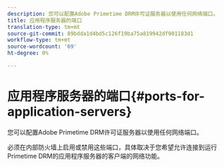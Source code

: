 ```yaml
---
description: 您可以配置Adobe Primetime DRM许可证服务器以使用任何网络端口。
title: 应用程序服务器的端口
translation-type: tm+mt
source-git-commit: 89bdda1d4bd5c126f19ba75a819942df901183d1
workflow-type: tm+mt
source-wordcount: '69'
ht-degree: 0%

---
```



# 应用程序服务器的端口{#ports-for-application-servers}

您可以配置Adobe Primetime DRM许可证服务器以使用任何网络端口。

必须在内部防火墙上启用或禁用这些端口，具体取决于您希望允许连接到运行Primetime DRM的应用程序服务器的客户端的网络功能。
